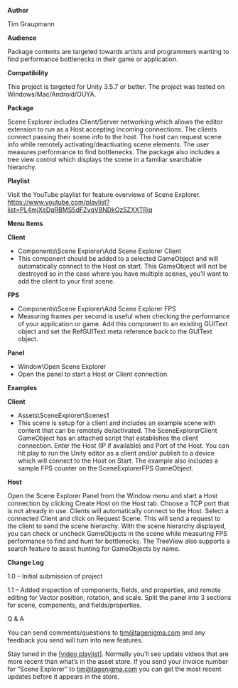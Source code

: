 **Author**

Tim Graupmann 

**Audience**

Package contents are targeted towards artists and programmers wanting to find performance bottlenecks in their game or application.

**Compatibility**

This project is targeted for Unity 3.5.7 or better. The project was tested on Windows/Mac/Android/OUYA.

**Package**

Scene Explorer includes Client/Server networking which allows the editor extension to run as a Host accepting incoming connections. The clients connect passing their scene info to the host. The host can request scene info while remotely activating/deactivating scene elements. The user measures performance to find bottlenecks. The package also includes a tree view control which displays the scene in a familiar searchable hierarchy.

**Playlist**

Visit the YouTube playlist for feature overviews of Scene Explorer. https://www.youtube.com/playlist?list=PL4mjXeDqRBMS5dFZvqV8NDkOz5ZXXTRiq

**Menu Items**

**Client**

* Components\Scene Explorer\Add Scene Explorer Client
* This component should be added to a selected GameObject and will automatically connect to the Host on start. This GameObject will not be destroyed so in the case where you have multiple scenes, you’ll want to add the client to your first scene.

**FPS**

* Components\Scene Explorer\Add Scene Explorer FPS
* Measuring frames per second is useful when checking the performance of your application or game. Add this component to an existing GUIText object and set the RefGUIText meta reference back to the GUIText object.

**Panel**

* Window\Open Scene Explorer
* Open the panel to start a Host or Client connection.

**Examples**

**Client**

* Assets\SceneExplorer\Scenes1
* This scene is setup for a client and includes an example scene with content that can be remotely de/activated. The SceneExplorerClient GameObject has an attached script that establishes the client connection. Enter the Host (IP if available) and Port of the Host. You can hit play to run the Unity editor as a client and/or publish to a device which will connect to the Host on Start. The example also includes a sample FPS counter on the SceneExplorerFPS GameObject.

**Host**


Open the Scene Explorer Panel from the Window menu and start a Host connection by clicking Create Host on the Host tab. Choose a TCP port that is not already in use. Clients  will automatically connect to the Host.
Select a connected Client and click on Request Scene. This will send a request to the client to send the scene hierarchy.
With the scene hierarchy displayed, you can check or uncheck GameObjects in the scene while measuring FPS performance to find and hunt for bottlenecks. The TreeView also supports a search feature to assist hunting for GameObjects by name.

**Change Log**

1.0 – Initial submission of project

1.1 – Added inspection of components, fields, and properties, and remote editing for Vector position, rotation, and scale. Split the panel into 3 sections for scene, components, and fields/properties.

Q & A

You can send comments/questions to tim@tagenigma.com and any feedback you send will turn into new features.

Stay tuned in the <a target=_blank href="http://www.youtube.com/playlist?list=PL4mjXeDqRBMS5dFZvqV8NDkOz5ZXXTRiq&feature=view_all">[video playlist]</a>. Normally you’ll see update videos that are more recent than what’s in the asset store. If you send your invoice number for “Scene Explorer” to tim@tagenigma.com you can get the most recent updates before it appears in the store.

